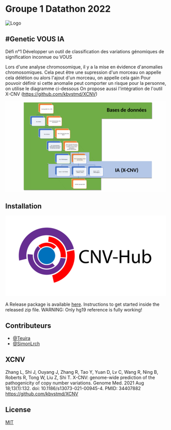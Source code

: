 
# Groupe 1 Datathon 2022
![Logo](https://pole-bfcare.com/wp-content/uploads/2022/01/3eme-datathon.jpg)

## \#Genetic VOUS IA
Défi n°1
Développer un outil de classification des variations génomiques de signification inconnue ou VOUS

Lors d'une analyse chromosomique, il y a la mise en évidence d'anomalies chromosomiques. Cela peut être une supression d'un morceau on appelle cela délétion ou alors l'ajout d'un morceau, on appelle cela gain
Pour pouvoir définir si cette anomalie peut comporter un risque pour la personne, on utilise le diagramme ci-dessous
On propose aussi l'intégration de l'outil X-CNV (https://github.com/kbvstmd/XCNV)

![Tree](cnvannot/gui/web/static/images/datathon_2022_groupe1.gif)

## Installation

![Logo](cnvannot/gui/web/static/images/cnv_hub_logo.png)

A Release package is available [here](https://github.com/Teuira/cnvhub/releases).
Instructions to get started inside the released zip file.
WARNING: Only hg19 reference is fully working!

## Contributeurs

- [@Teuira](https://github.com/Teuira/)
- [@SimonLrch](https://github.com/SimonLrch)

## XCNV

Zhang L, Shi J, Ouyang J, Zhang R, Tao Y, Yuan D, Lv C, Wang R, Ning B, Roberts R, Tong W, Liu Z, Shi T. X-CNV: genome-wide prediction of the pathogenicity of copy number variations. Genome Med. 2021 Aug 18;13(1):132. doi: 10.1186/s13073-021-00945-4. PMID: 34407882
https://github.com/kbvstmd/XCNV

## License

[MIT](https://choosealicense.com/licenses/mit/)
